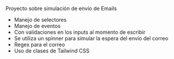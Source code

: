 Proyecto sobre simulación de envío de Emails
- Manejo de selectores
- Manejo de eventos 
- Con validaciones en los inputs al momento de escribir 
- Se utiliza un spinner para simular la espera del envío del correo
- Regex para el correo
- Uso de clases de Tailwind CSS